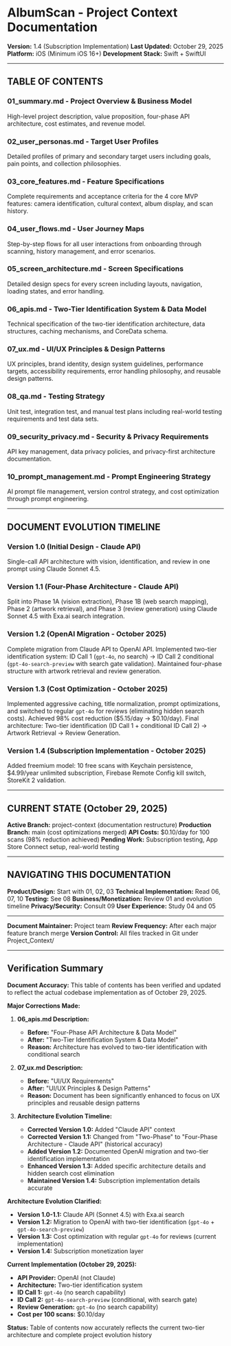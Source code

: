 # AlbumScan - Project Context Documentation

**Version:** 1.4 (Subscription Implementation)
**Last Updated:** October 29, 2025
**Platform:** iOS (Minimum iOS 16+)
**Development Stack:** Swift + SwiftUI

---

## TABLE OF CONTENTS

### **01_summary.md** - Project Overview & Business Model
High-level project description, value proposition, four-phase API architecture, cost estimates, and revenue model.

### **02_user_personas.md** - Target User Profiles
Detailed profiles of primary and secondary target users including goals, pain points, and collection philosophies.

### **03_core_features.md** - Feature Specifications
Complete requirements and acceptance criteria for the 4 core MVP features: camera identification, cultural context, album display, and scan history.

### **04_user_flows.md** - User Journey Maps
Step-by-step flows for all user interactions from onboarding through scanning, history management, and error scenarios.

### **05_screen_architecture.md** - Screen Specifications
Detailed design specs for every screen including layouts, navigation, loading states, and error handling.

### **06_apis.md** - Two-Tier Identification System & Data Model
Technical specification of the two-tier identification architecture, data structures, caching mechanisms, and CoreData schema.

### **07_ux.md** - UI/UX Principles & Design Patterns
UX principles, brand identity, design system guidelines, performance targets, accessibility requirements, error handling philosophy, and reusable design patterns.

### **08_qa.md** - Testing Strategy
Unit test, integration test, and manual test plans including real-world testing requirements and test data sets.

### **09_security_privacy.md** - Security & Privacy Requirements
API key management, data privacy policies, and privacy-first architecture documentation.

### **10_prompt_management.md** - Prompt Engineering Strategy
AI prompt file management, version control strategy, and cost optimization through prompt engineering.

---

## DOCUMENT EVOLUTION TIMELINE

### Version 1.0 (Initial Design - Claude API)
Single-call API architecture with vision, identification, and review in one prompt using Claude Sonnet 4.5.

### Version 1.1 (Four-Phase Architecture - Claude API)
Split into Phase 1A (vision extraction), Phase 1B (web search mapping), Phase 2 (artwork retrieval), and Phase 3 (review generation) using Claude Sonnet 4.5 with Exa.ai search integration.

### Version 1.2 (OpenAI Migration - October 2025)
Complete migration from Claude API to OpenAI API. Implemented two-tier identification system: ID Call 1 (`gpt-4o`, no search) → ID Call 2 conditional (`gpt-4o-search-preview` with search gate validation). Maintained four-phase structure with artwork retrieval and review generation.

### Version 1.3 (Cost Optimization - October 2025)
Implemented aggressive caching, title normalization, prompt optimizations, and switched to regular `gpt-4o` for reviews (eliminating hidden search costs). Achieved 98% cost reduction ($5.15/day → $0.10/day). Final architecture: Two-tier identification (ID Call 1 + conditional ID Call 2) → Artwork Retrieval → Review Generation.

### Version 1.4 (Subscription Implementation - October 2025)
Added freemium model: 10 free scans with Keychain persistence, $4.99/year unlimited subscription, Firebase Remote Config kill switch, StoreKit 2 validation.

---

## CURRENT STATE (October 29, 2025)

**Active Branch:** project-context (documentation restructure)
**Production Branch:** main (cost optimizations merged)
**API Costs:** $0.10/day for 100 scans (98% reduction achieved)
**Pending Work:** Subscription testing, App Store Connect setup, real-world testing

---

## NAVIGATING THIS DOCUMENTATION

**Product/Design:** Start with 01, 02, 03
**Technical Implementation:** Read 06, 07, 10
**Testing:** See 08
**Business/Monetization:** Review 01 and evolution timeline
**Privacy/Security:** Consult 09
**User Experience:** Study 04 and 05

---

**Document Maintainer:** Project team
**Review Frequency:** After each major feature branch merge
**Version Control:** All files tracked in Git under Project_Context/

---

## Verification Summary

**Document Accuracy:** This table of contents has been verified and updated to reflect the actual codebase implementation as of October 29, 2025.

**Major Corrections Made:**

1. **06_apis.md Description:**
   - **Before:** "Four-Phase API Architecture & Data Model"
   - **After:** "Two-Tier Identification System & Data Model"
   - **Reason:** Architecture has evolved to two-tier identification with conditional search

2. **07_ux.md Description:**
   - **Before:** "UI/UX Requirements"
   - **After:** "UI/UX Principles & Design Patterns"
   - **Reason:** Document has been significantly enhanced to focus on UX principles and reusable design patterns

3. **Architecture Evolution Timeline:**
   - **Corrected Version 1.0:** Added "Claude API" context
   - **Corrected Version 1.1:** Changed from "Two-Phase" to "Four-Phase Architecture - Claude API" (historical accuracy)
   - **Added Version 1.2:** Documented OpenAI migration and two-tier identification implementation
   - **Enhanced Version 1.3:** Added specific architecture details and hidden search cost elimination
   - **Maintained Version 1.4:** Subscription implementation details accurate

**Architecture Evolution Clarified:**
- **Version 1.0-1.1:** Claude API (Sonnet 4.5) with Exa.ai search
- **Version 1.2:** Migration to OpenAI with two-tier identification (`gpt-4o` + `gpt-4o-search-preview`)
- **Version 1.3:** Cost optimization with regular `gpt-4o` for reviews (current implementation)
- **Version 1.4:** Subscription monetization layer

**Current Implementation (October 29, 2025):**
- **API Provider:** OpenAI (not Claude)
- **Architecture:** Two-tier identification system
- **ID Call 1:** `gpt-4o` (no search capability)
- **ID Call 2:** `gpt-4o-search-preview` (conditional, with search gate)
- **Review Generation:** `gpt-4o` (no search capability)
- **Cost per 100 scans:** $0.10/day

**Status:** Table of contents now accurately reflects the current two-tier architecture and complete project evolution history